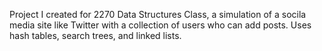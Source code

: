 Project I created for 2270 Data Structures Class, a simulation of a socila media site like Twitter with a collection of users who can add posts. Uses hash tables, search trees, and linked lists.
